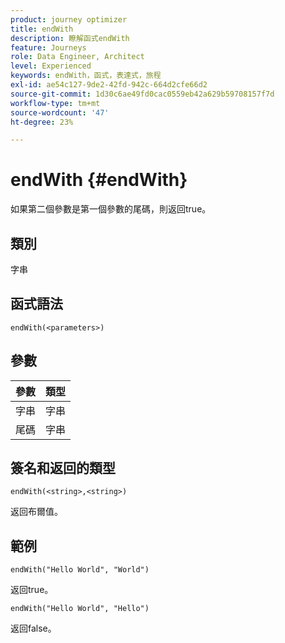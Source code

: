 ```yaml
---
product: journey optimizer
title: endWith
description: 瞭解函式endWith
feature: Journeys
role: Data Engineer, Architect
level: Experienced
keywords: endWith，函式，表達式，旅程
exl-id: ae54c127-9de2-42fd-942c-664d2cfe66d2
source-git-commit: 1d30c6ae49fd0cac0559eb42a629b59708157f7d
workflow-type: tm+mt
source-wordcount: '47'
ht-degree: 23%

---
```


# endWith {#endWith}

如果第二個參數是第一個參數的尾碼，則返回true。

## 類別

字串

## 函式語法

`endWith(<parameters>)`

## 參數

| 參數 | 類型 |
|-----------|------------------|
| 字串 | 字串 |
| 尾碼 | 字串 |

## 簽名和返回的類型

`endWith(<string>,<string>)`

返回布爾值。

## 範例

`endWith("Hello World", "World")`

返回true。

`endWith("Hello World", "Hello")`

返回false。
